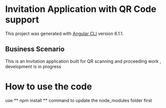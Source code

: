 # Invitation Application with QR Code support

This project was generated with [Angular CLI](https://github.com/angular/angular-cli) version 6.1.1.

## Business Scenario 

This is an Invitation application built for QR scanning and proceeding work , development is in progress

# How to use the code 
use ** npm install **  command to update the node_modules folder first 
